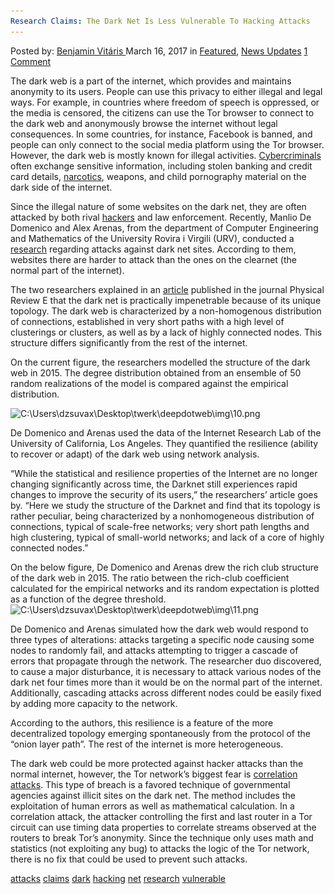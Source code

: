 ```yaml
---
Research Claims: The Dark Net Is Less Vulnerable To Hacking Attacks
---
```

<article class="post-listing post-18644 post type-post status-publish format-standard has-post-thumbnail hentry 
 tag-attacks tag-claims tag-dark tag-hacking tag-net tag-research tag-vulnerable">
<div class="post-inner">
<span>Posted by: <a href="https://www.deepdotweb.com/author/benjaminvi/" title="">Benjamin Vitáris </a></span>
<span>March 16, 2017</span>
<span>in <a href="https://www.deepdotweb.com/category/deepdot-news/" rel="category tag">Featured</a>, <a href="https://www.deepdotweb.com/category/news-updates/" rel="category tag">News Updates</a></span>
<span><a href="https://www.deepdotweb.com/2017/03/16/research-claims-dark-net-less-vulnerable-hacking-attacks/#comments">1 Comment</a></span>


<p>The dark web is a part of the internet, which provides and maintains anonymity to its users. People can use this privacy to either illegal and legal ways. For example, in countries where freedom of speech is oppressed, or the media is censored, the citizens can use the Tor browser to connect to the dark web and anonymously browse the internet without legal consequences. In some countries, for instance, Facebook is banned, and people can only connect to the social media platform using the Tor browser. However, the dark web is mostly known for illegal activities. <a href="https://www.deepdotweb.com/tag/cybercrime/">Cybercriminals</a> often exchange sensitive information, including stolen banking and credit card details, <a href="https://www.deepdotweb.com/tag/narcotics/">narcotics</a>, weapons, and child pornography material on the dark side of the internet.</p>
<p>Since the illegal nature of some websites on the dark net, they are often attacked by both rival <a href="https://www.deepdotweb.com/tag/hacker/">hackers</a> and law enforcement. Recently, Manlio De Domenico and Alex Arenas, from the department of Computer Engineering and Mathematics of the University Rovira i Virgili (URV), conducted a <a href="http://www.lacuartacolumna.com/darknet-rovira/">research</a> regarding attacks against dark net sites. According to them, websites there are harder to attack than the ones on the clearnet (the normal part of the internet).</p>
<p>The two researchers explained in an <a href="https://journals.aps.org/pre/abstract/10.1103/PhysRevE.95.022313">article</a> published in the journal Physical Review E that the dark net is practically impenetrable because of its unique topology. The dark web is characterized by a non-homogenous distribution of connections, established in very short paths with a high level of clusterings or clusters, as well as by a lack of highly connected nodes. This structure differs significantly from the rest of the internet.</p>
<p>On the current figure, the researchers modelled the structure of the dark web in 2015. The degree distribution obtained from an ensemble of 50 random realizations of the model is compared against the empirical distribution.</p>
<p><img class="wp-image-18648 aligncenter" src="/imgs/2017/03/c-users-dzsuvax-desktop-twerk-deepdotweb-img-10-p.png" alt="C:\Users\dzsuvax\Desktop\twerk\deepdotweb\img\10.png" srcset="/imgs/2017/03/c-users-dzsuvax-desktop-twerk-deepdotweb-img-10-p.png 494w, /imgs/2017/03/c-users-dzsuvax-desktop-twerk-deepdotweb-img-10-p-296x300.png 296w, /imgs/2017/03/c-users-dzsuvax-desktop-twerk-deepdotweb-img-10-p-55x55.png 55w, /imgs/2017/03/c-users-dzsuvax-desktop-twerk-deepdotweb-img-10-p-50x50.png 50w" sizes="(max-width: 494px) 100vw, 494px"/></p>
<p>De Domenico and Arenas used the data of the Internet Research Lab of the University of California, Los Angeles. They quantified the resilience (ability to recover or adapt) of the dark web using network analysis.</p>
<p>“While the statistical and resilience properties of the Internet are no longer changing significantly across time, the Darknet still experiences rapid changes to improve the security of its users,” the researchers’ article goes by. “Here we study the structure of the Darknet and find that its topology is rather peculiar, being characterized by a nonhomogeneous distribution of connections, typical of scale-free networks; very short path lengths and high clustering, typical of small-world networks; and lack of a core of highly connected nodes.”</p>
<p>On the below figure, De Domenico and Arenas drew the rich club structure of the dark web in 2015. The ratio between the rich-club coefficient calculated for the empirical networks and its random expectation is plotted as a function of the degree threshold. <img class="wp-image-18649 aligncenter" src="/imgs/2017/03/c-users-dzsuvax-desktop-twerk-deepdotweb-img-11-p.png" alt="C:\Users\dzsuvax\Desktop\twerk\deepdotweb\img\11.png" srcset="/imgs/2017/03/c-users-dzsuvax-desktop-twerk-deepdotweb-img-11-p.png 500w, /imgs/2017/03/c-users-dzsuvax-desktop-twerk-deepdotweb-img-11-p-300x290.png 300w" sizes="(max-width: 500px) 100vw, 500px"/></p>
<p>De Domenico and Arenas simulated how the dark web would respond to three types of alterations: attacks targeting a specific node causing some nodes to randomly fail, and attacks attempting to trigger a cascade of errors that propagate through the network. The researcher duo discovered, to cause a major disturbance, it is necessary to attack various nodes of the dark net four times more than it would be on the normal part of the internet. Additionally, cascading attacks across different nodes could be easily fixed by adding more capacity to the network.</p>
<p>According to the authors, this resilience is a feature of the more decentralized topology emerging spontaneously from the protocol of the “onion layer path”. The rest of the internet is more heterogeneous.</p>
<p>The dark web could be more protected against hacker attacks than the normal internet, however, the Tor network’s biggest fear is <a href="https://www.deepdotweb.com/2016/10/25/tors-biggest-threat-correlation-attack/">correlation attacks</a>. This type of breach is a favored technique of governmental agencies against illicit sites on the dark net. The method includes the exploitation of human errors as well as mathematical calculation. In a correlation attack, the attacker controlling the first and last router in a Tor circuit can use timing data properties to correlate streams observed at the routers to break Tor’s anonymity. Since the technique only uses math and statistics (not exploiting any bug) to attacks the logic of the Tor network, there is no fix that could be used to prevent such attacks.</p>
</div>
<a href="https://www.deepdotweb.com/tag/attacks/" rel="tag">attacks</a> <a href="https://www.deepdotweb.com/tag/claims/" rel="tag">claims</a> <a href="https://www.deepdotweb.com/tag/dark/" rel="tag">dark</a> <a href="https://www.deepdotweb.com/tag/hacking/" rel="tag">hacking</a> <a href="https://www.deepdotweb.com/tag/net/" rel="tag">net</a> <a href="https://www.deepdotweb.com/tag/research/" rel="tag">research</a> <a href="https://www.deepdotweb.com/tag/vulnerable/" rel="tag">vulnerable</a></span> <span style="display:none" class="updated">2017-03-16<a href="https://www.deepdotweb.com/author/benjaminvi/" title="Posts by Benjamin Vitáris" rel="author">Benjamin Vitáris</a></strong></div>

